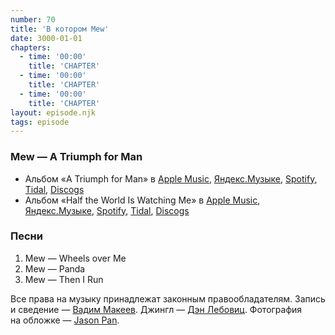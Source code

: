 ```yaml
---
number: 70
title: 'В котором Mew'
date: 3000-01-01
chapters:
  - time: '00:00'
    title: 'CHAPTER'
  - time: '00:00'
    title: 'CHAPTER'
  - time: '00:00'
    title: 'CHAPTER'
layout: episode.njk
tags: episode
---
```


### Mew — A Triumph for Man

- Альбом «A Triumph for Man» в
  [Apple Music](https://music.apple.com/album/1517893794),
  [Яндекс.Музыке](https://music.yandex.ru/album/ID),
  [Spotify](https://open.spotify.com/track/ID),
  [Tidal](https://tidal.com/browse/album/ID),
  [Discogs](https://www.discogs.com/master/ID)
- Альбом «Half the World Is Watching Me» в
  [Apple Music](https://music.apple.com/album/1517906521),
  [Яндекс.Музыке](https://music.yandex.ru/album/ID),
  [Spotify](https://open.spotify.com/track/ID),
  [Tidal](https://tidal.com/browse/album/ID),
  [Discogs](https://www.discogs.com/master/ID)

### Песни

1. Mew — Wheels over Me
2. Mew — Panda
3. Mew — Then I Run

Все права на музыку принадлежат законным правообладателям.
Запись и сведение — [Вадим Макеев](https://twitter.com/pepelsbey).
Джингл — [Дэн Лебовиц](https://www.youtube.com/channel/UC38A5qHrlc_Zgua7vL4b96w).
Фотография на обложке — [Jason Pan](https://unsplash.com/photos/G5ha9sdk6NQ).
